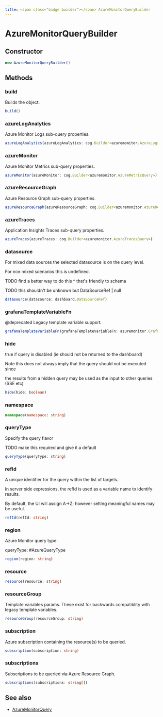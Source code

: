 ```yaml
---
title: <span class="badge builder"></span> AzureMonitorQueryBuilder
---
```

# <span class="badge builder"></span> AzureMonitorQueryBuilder

## Constructor

```typescript
new AzureMonitorQueryBuilder()
```
## Methods

### <span class="badge object-method"></span> build

Builds the object.

```typescript
build()
```

### <span class="badge object-method"></span> azureLogAnalytics

Azure Monitor Logs sub-query properties.

```typescript
azureLogAnalytics(azureLogAnalytics: cog.Builder<azuremonitor.AzureLogsQuery>)
```

### <span class="badge object-method"></span> azureMonitor

Azure Monitor Metrics sub-query properties.

```typescript
azureMonitor(azureMonitor: cog.Builder<azuremonitor.AzureMetricQuery>)
```

### <span class="badge object-method"></span> azureResourceGraph

Azure Resource Graph sub-query properties.

```typescript
azureResourceGraph(azureResourceGraph: cog.Builder<azuremonitor.AzureResourceGraphQuery>)
```

### <span class="badge object-method"></span> azureTraces

Application Insights Traces sub-query properties.

```typescript
azureTraces(azureTraces: cog.Builder<azuremonitor.AzureTracesQuery>)
```

### <span class="badge object-method"></span> datasource

For mixed data sources the selected datasource is on the query level.

For non mixed scenarios this is undefined.

TODO find a better way to do this ^ that's friendly to schema

TODO this shouldn't be unknown but DataSourceRef | null

```typescript
datasource(datasource: dashboard.DataSourceRef)
```

### <span class="badge object-method"></span> grafanaTemplateVariableFn

@deprecated Legacy template variable support.

```typescript
grafanaTemplateVariableFn(grafanaTemplateVariableFn: azuremonitor.GrafanaTemplateVariableQuery)
```

### <span class="badge object-method"></span> hide

true if query is disabled (ie should not be returned to the dashboard)

Note this does not always imply that the query should not be executed since

the results from a hidden query may be used as the input to other queries (SSE etc)

```typescript
hide(hide: boolean)
```

### <span class="badge object-method"></span> namespace

```typescript
namespace(namespace: string)
```

### <span class="badge object-method"></span> queryType

Specify the query flavor

TODO make this required and give it a default

```typescript
queryType(queryType: string)
```

### <span class="badge object-method"></span> refId

A unique identifier for the query within the list of targets.

In server side expressions, the refId is used as a variable name to identify results.

By default, the UI will assign A->Z; however setting meaningful names may be useful.

```typescript
refId(refId: string)
```

### <span class="badge object-method"></span> region

Azure Monitor query type.

queryType: #AzureQueryType

```typescript
region(region: string)
```

### <span class="badge object-method"></span> resource

```typescript
resource(resource: string)
```

### <span class="badge object-method"></span> resourceGroup

Template variables params. These exist for backwards compatiblity with legacy template variables.

```typescript
resourceGroup(resourceGroup: string)
```

### <span class="badge object-method"></span> subscription

Azure subscription containing the resource(s) to be queried.

```typescript
subscription(subscription: string)
```

### <span class="badge object-method"></span> subscriptions

Subscriptions to be queried via Azure Resource Graph.

```typescript
subscriptions(subscriptions: string[])
```

## See also

 * <span class="badge object-type-interface"></span> [AzureMonitorQuery](./object-AzureMonitorQuery.md)
